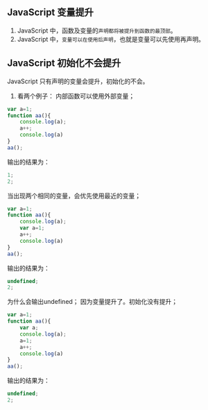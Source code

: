 ## JavaScript 变量提升
1. JavaScript 中，函数及变量的`声明都将被提升到函数的最顶部`。
2. JavaScript 中，`变量可以在使用后声明`，也就是变量可以先使用再声明。

## JavaScript 初始化不会提升
JavaScript 只有声明的变量会提升，初始化的不会。

1. 看两个例子：
内部函数可以使用外部变量；
```js
var a=1;
function aa(){
    console.log(a);
    a++;
    console.log(a)
}
aa();
```
输出的结果为：
```js
1;
2;
```

当出现两个相同的变量，会优先使用最近的变量；
```js
var a=1;
function aa(){
    console.log(a);
    var a=1;
    a++;
    console.log(a)
}
aa();
```
输出的结果为：
```js
undefined;
2;
```

为什么会输出undefined；
因为变量提升了。初始化没有提升；
```js
var a=1;
function aa(){
    var a;
    console.log(a);
    a=1;
    a++;
    console.log(a)
}
aa();
```
输出的结果为：
```js
undefined;
2;
```